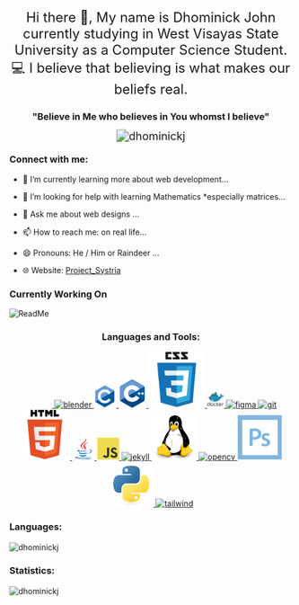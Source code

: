 <p align="center" style = "font-size: 1.5rem" > Hi there 👋, My name is Dhominick John currently studying in West Visayas State University as a Computer Science Student. 💻 I believe that believing is what makes our beliefs real. 


<!--
**DhominickJ/DhominickJ** is a ✨ _special_ ✨ repository because its `README.md` (this file) appears on your GitHub profile.

Here are some ideas to get you started:

- 🔭 I’m currently working on ...
- 🌱 I’m currently learning ...
- 👯 I’m looking to collaborate on ...
- 🤔 I’m looking for help with ...
- 💬 Ask me about ...
- 📫 How to reach me: ...
- 😄 Pronouns: ...
- ⚡ Fun fact: ...
-->

<!-- Template from rahuldkjain -->

<h3 align="center">"Believe in Me who believes in You whomst I believe" </h3>

<p align="center"> <img src="https://komarev.com/ghpvc/?username=dhominickj&label=Profile%20views&color=00ffff&style=flat" alt="dhominickj" style="scale: 1.4"/> </p>

<h3 align="left">Connect with me:</h3> 

<!-- - 🔭 I’m currently working on ...   -->
- 🌱 I’m currently learning more about web development...  
- 🤔 I’m looking for help with learning Mathematics *especially matrices...  
- 💬 Ask me about web designs ...  
- 📫 How to reach me: on real life...  
- 😄 Pronouns: He / Him or Raindeer ...  

- 🌐 Website: [Project_Systria](systria.sytes.net)

<!-- ![Hello](https://vercel.celsiusnarhwal.dev/api/dhominickj/dhominickj) -->

### Currently Working On
<!-- ![](https://vercel.celsiusnarhwal.dev/api/SyStrynyx/systrynyx.github.com)

 -->
![ReadMe](https://github-readme-stats.vercel.app/api/pin/?username=DhominickJ&repo=dhominickj.github.io)  

<p align="left">
</p>

<h3 align="center">Languages and Tools:</h3>
<p align="center"> <a href="https://www.gnu.org/software/bash/" target="_blank" rel="noreferrer"> <img src="https://www.vectorlogo.zone/logos/gnu_bash/gnu_bash-icon.svg" alt="bash" width="80" height="80" style = "filter: brightness(0) saturate(100%) invert(100%) sepia(0%) saturate(0%) hue-rotate(93deg) brightness(103%) contrast(103%)" /> </a> <a href="https://www.blender.org/" target="_blank" rel="noreferrer"> <img src="https://download.blender.org/branding/community/blender_community_badge_white.svg" alt="blender" width="60" height="60"/> </a> <a href="https://www.cprogramming.com/" target="_blank" rel="noreferrer"> <img src="https://raw.githubusercontent.com/devicons/devicon/master/icons/c/c-original.svg" alt="c" width="40" height="40"/> </a> <a href="https://www.w3schools.com/cpp/" target="_blank" rel="noreferrer"> <img src="https://raw.githubusercontent.com/devicons/devicon/master/icons/cplusplus/cplusplus-original.svg" alt="cplusplus" width="50" height="50"/> </a> <a href="https://www.w3schools.com/css/" target="_blank" rel="noreferrer"> <img src="https://raw.githubusercontent.com/devicons/devicon/master/icons/css3/css3-original-wordmark.svg" alt="css3" width="100" height="100"/> </a> <a href="https://www.docker.com/" target="_blank" rel="noreferrer"> <img src="https://raw.githubusercontent.com/devicons/devicon/master/icons/docker/docker-original-wordmark.svg" alt="docker" width="30" height="30"/> </a> <a href="https://www.figma.com/" target="_blank" rel="noreferrer"> <img src="https://www.vectorlogo.zone/logos/figma/figma-icon.svg" alt="figma" width="40" height="40"/> </a> <a href="https://git-scm.com/" target="_blank" rel="noreferrer"> <img src="https://www.vectorlogo.zone/logos/git-scm/git-scm-icon.svg" alt="git" width="80" height="80"/> </a> <a href="https://www.w3.org/html/" target="_blank" rel="noreferrer"> <img src="https://raw.githubusercontent.com/devicons/devicon/master/icons/html5/html5-original-wordmark.svg" alt="html5" width="90" height="90"/> </a> <a href="https://www.java.com" target="_blank" rel="noreferrer"> <img src="https://raw.githubusercontent.com/devicons/devicon/master/icons/java/java-original.svg" alt="java" width="40" height="40"/> </a> <a href="https://developer.mozilla.org/en-US/docs/Web/JavaScript" target="_blank" rel="noreferrer"> <img src="https://raw.githubusercontent.com/devicons/devicon/master/icons/javascript/javascript-original.svg" alt="javascript" width="40" height="40"/> </a> <a href="https://jekyllrb.com/" target="_blank" rel="noreferrer"> <img src="https://www.vectorlogo.zone/logos/jekyllrb/jekyllrb-icon.svg" alt="jekyll" width="40" height="40"/> </a> <a href="https://www.linux.org/" target="_blank" rel="noreferrer"> <img src="https://raw.githubusercontent.com/devicons/devicon/master/icons/linux/linux-original.svg" alt="linux" width="80" height="80"/> </a>  </a> <a href="https://opencv.org/" target="_blank" rel="noreferrer"> <img src="https://www.vectorlogo.zone/logos/opencv/opencv-icon.svg" alt="opencv" width="40" height="40"/> </a> <a href="https://www.photoshop.com/en" target="_blank" rel="noreferrer"> <img src="https://raw.githubusercontent.com/devicons/devicon/master/icons/photoshop/photoshop-line.svg" alt="photoshop" width="80" height="80"/> </a> <a href="https://www.python.org" target="_blank" rel="noreferrer"> <img src="https://raw.githubusercontent.com/devicons/devicon/master/icons/python/python-original.svg" alt="python" width="80" height="80"/> </a> <a href="https://tailwindcss.com/" target="_blank" rel="noreferrer"> <img src="https://www.vectorlogo.zone/logos/tailwindcss/tailwindcss-icon.svg" alt="tailwind" width="40" height="40"/> </a> </p>

### Languages: 
<p><img align="center" src="https://github-readme-stats.vercel.app/api/top-langs?username=dhominickj&show_icons=true&locale=en&layout=compact" alt="dhominickj" /></p>

### Statistics:
<p><img align="center" src="https://github-readme-stats.vercel.app/api?username=dhominickj&show_icons=true&locale=en" alt="dhominickj" /></p>

<!-- ### Recent Activities
<p><img align="center" src="https://github-readme-streak-stats.herokuapp.com/?user=dhominickj&" alt="dhominickj" /></p> -->
